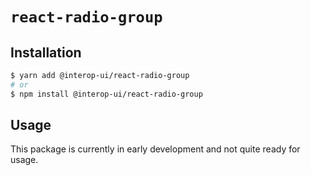 # `react-radio-group`

## Installation

```sh
$ yarn add @interop-ui/react-radio-group
# or
$ npm install @interop-ui/react-radio-group
```

## Usage

This package is currently in early development and not quite ready for usage.
